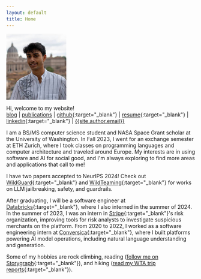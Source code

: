 ```yaml
---
layout: default
title: Home
---
```

<img src="/public/img/profile-picture.jpg" style="display: block; margin-top: auto; margin-left: 0rem; margin-right: auto; width: 10rem;" />

Hi, welcome to my website! \
[blog]({{absolute_url}}/blog) |
[publications]({{absolute_url}}/publications) |
[github](https://github.com/{{site.author.github}}){:target="_blank"} |
[resume]({{absolute_url}}/public/files/resume.pdf){:target="_blank"} |
[linkedin](https://linkedin.com/in/{{site.author.linkedin}}){:target="_blank"} |
[{{site.author.email}}](mailto:{{site.author.email}})

I am a BS/MS computer science student and NASA Space Grant scholar at the University of Washington.
In Fall 2023, I went for an exchange semester at ETH Zurich, where I took classes on programming languages and computer architecture and traveled around Europe.
My interests are in using software and AI for social good, and I'm always exploring to find more areas and applications that call to me!

I have two papers accepted to NeurIPS 2024! Check out [WildGuard](https://arxiv.org/abs/2406.18495){:target="_blank"} and [WildTeaming](https://arxiv.org/abs/2406.18510){:target="_blank"} for works on LLM jailbreaking, safety, and guardrails.

After graduating, I will be a software engineer at [Databricks](https://databricks.com){:target="_blank"}, where I also interned in the summer of 2024.
In the summer of 2023, I was an intern in [Stripe](https://stripe.com){:target="_blank"}'s risk organization, improving tools for risk analysts to investigate suspicious merchants on the platform.
From 2020 to 2022, I worked as a software engineering intern at [Conversica](https://conversica.com){:target="_blank"}, where I built platforms powering AI model operations, including natural language understanding and generation.

Some of my hobbies are rock climbing,
reading ([follow me on Storygraph](https://app.thestorygraph.com/profile/kavelrao){:target="_blank"}),
and hiking ([read my WTA trip reports](https://www.wta.org/@@backpacks/scrnm-kavellier){:target="_blank"}).
